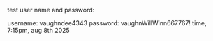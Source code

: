 test user name and password:

username: vaughndee4343
password: vaughnWillWinn667767!
time, 7:15pm, aug 8th 2025